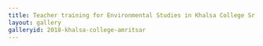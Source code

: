 ```yaml
---
title: Teacher training for Environmental Studies in Khalsa College Sr. Secondary School, Amritsar
layout: gallery
galleryid: 2018-khalsa-college-amritsar
---
```

